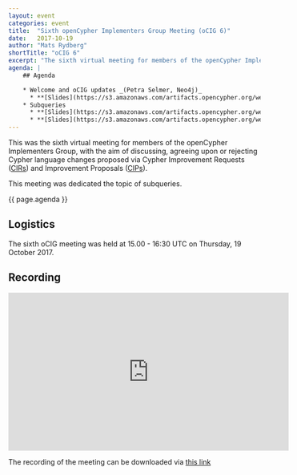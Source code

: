 ```yaml
---
layout: event
categories: event
title:  "Sixth openCypher Implementers Group Meeting (oCIG 6)"
date:   2017-10-19
author: "Mats Rydberg"
shortTitle: "oCIG 6"
excerpt: "The sixth virtual meeting for members of the openCypher Implementers Group."
agenda: |
    ## Agenda

    * Welcome and oCIG updates _(Petra Selmer, Neo4j)_
      * **[Slides](https://s3.amazonaws.com/artifacts.opencypher.org/website/ocig6/oCIG+6+-+Welcome.pdf)**
    * Subqueries
      * **[Slides](https://s3.amazonaws.com/artifacts.opencypher.org/website/ocig6/Nested%2C+updating%2C+and+chained+subqueries.pdf)**, **[Pull Request](https://github.com/opencypher/openCypher/pull/100)**: Nested, updating, and chained subqueries _(Petra Selmer & Stefan Plantikow, Neo4j)_
      * **[Slides](https://s3.amazonaws.com/artifacts.opencypher.org/website/ocig6/Scalar+and+List+Subqueries+%5BoCIM+2017-10-19%5D.pdf)**, **[Pull Request](https://github.com/opencypher/openCypher/pull/217)**: Scalar subqueries and list subqueries _(Tobias Lindaaker, Neo4j)_
---
```

This was the sixth virtual meeting for members of the openCypher Implementers Group, with the aim of discussing, agreeing upon or rejecting Cypher language changes proposed via Cypher Improvement Requests (<a href="https://github.com/opencypher/openCypher/issues?q=is%3Aopen+is%3Aissue+label%3ACIR" target="_blank">CIRs</a>) and Improvement Proposals (<a href="/website/cips/" target="_blank">CIPs</a>).

This meeting was dedicated the topic of subqueries.

{{ page.agenda }}

## Logistics

The sixth oCIG meeting was held at 15.00 - 16:30 UTC on Thursday, 19 October 2017.

## Recording

<iframe width="560" height="315" src="https://www.youtube.com/embed/TtCMnP7DglU" frameborder="0" allowfullscreen></iframe>

The recording of the meeting can be downloaded via [this link](https://s3.amazonaws.com/artifacts.opencypher.org/website/ocig6/oCIG6.mp4.zip)
